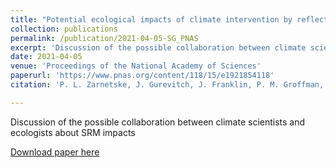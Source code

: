 ```yaml
---
title: "Potential ecological impacts of climate intervention by reflecting sunlight to cool Earth"
collection: publications
permalink: /publication/2021-04-05-SG_PNAS
excerpt: 'Discussion of the possible collaboration between climate scientists and ecologists about SRM impacts'
date: 2021-04-05
venue: 'Proceedings of the National Academy of Sciences'
paperurl: 'https://www.pnas.org/content/118/15/e1921854118'
citation: 'P. L. Zarnetske, J. Gurevitch, J. Franklin, P. M. Groffman, C. S. Harrison, J. J. Hellmann,Forrest M. Hoffman, S. Kothari, A. Robock, S. Tilmes,D. Visioni, J. Wu, L. Xia, C. Yang,Proceedings of the National Academy of Sciences Apr 2021, 118 (15) e1921854118; DOI:10.1073/pnas.1921854118'

---
```

Discussion of the possible collaboration between climate scientists and ecologists about SRM impacts

[Download paper here](https://www.pnas.org/content/118/15/e1921854118)